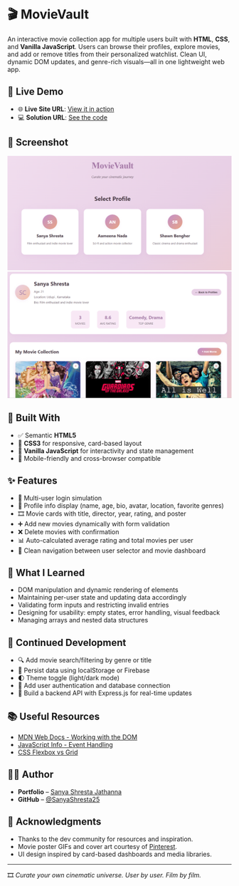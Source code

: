 # 🎬 MovieVault

An interactive movie collection app for multiple users built with **HTML**, **CSS**, and **Vanilla JavaScript**. Users can browse their profiles, explore movies, and add or remove titles from their personalized watchlist. Clean UI, dynamic DOM updates, and genre-rich visuals—all in one lightweight web app.

## 🚀 Live Demo

- 🌐 **Live Site URL**: [View it in action](https://movie-gallery-app.vercel.app/)
- 💻 **Solution URL**: [See the code](https://github.com/SanyaShresta25/Movie-Gallery-App)

## 📸 Screenshot

![Movie Gallery Screenshot](./images/screenshot0.png)
![Movie Gallery Screenshot](./images/screensshot.png)

## 📐 Built With

- ✅ Semantic **HTML5**
- 🎨 **CSS3** for responsive, card-based layout
- 🧠 **Vanilla JavaScript** for interactivity and state management
- 📱 Mobile-friendly and cross-browser compatible

## ✨ Features

- 👥 Multi-user login simulation
- 📝 Profile info display (name, age, bio, avatar, location, favorite genres)
- 🎞️ Movie cards with title, director, year, rating, and poster
- ➕ Add new movies dynamically with form validation
- ❌ Delete movies with confirmation
- 📊 Auto-calculated average rating and total movies per user
- 🧭 Clean navigation between user selector and movie dashboard

## 🧠 What I Learned

- DOM manipulation and dynamic rendering of elements
- Maintaining per-user state and updating data accordingly
- Validating form inputs and restricting invalid entries
- Designing for usability: empty states, error handling, visual feedback
- Managing arrays and nested data structures

## 🔄 Continued Development

- 🔍 Add movie search/filtering by genre or title
- 💾 Persist data using localStorage or Firebase
- 🌓 Theme toggle (light/dark mode)
- 🧠 Add user authentication and database connection
- 🧩 Build a backend API with Express.js for real-time updates

## 📚 Useful Resources

- [MDN Web Docs - Working with the DOM](https://developer.mozilla.org/en-US/docs/Web/API/Document_Object_Model)
- [JavaScript Info - Event Handling](https://javascript.info/events)
- [CSS Flexbox vs Grid](https://css-tricks.com/flexbox-vs-css-grid/)

## 👩‍💻 Author

- **Portfolio** – [Sanya Shresta Jathanna](https://sanyashresta.netlify.app/)
- **GitHub** – [@SanyaShresta25](https://github.com/SanyaShresta25)

## 🙏 Acknowledgments

- Thanks to the dev community for resources and inspiration.
- Movie poster GIFs and cover art courtesy of [Pinterest](https://pinterest.com).
- UI design inspired by card-based dashboards and media libraries.

---

🎞️ *Curate your own cinematic universe. User by user. Film by film.*
